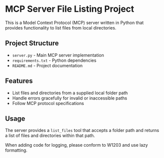 # MCP Server File Listing Project

This is a Model Context Protocol (MCP) server written in Python that provides functionality to list files from local directories.

## Project Structure
- `server.py` - Main MCP server implementation
- `requirements.txt` - Python dependencies
- `README.md` - Project documentation

## Features
- List files and directories from a supplied local folder path
- Handle errors gracefully for invalid or inaccessible paths
- Follow MCP protocol specifications

## Usage
The server provides a `list_files` tool that accepts a folder path and returns a list of files and directories within that path.

When adding code for logging, please conform to W1203 and use lazy formatting.
